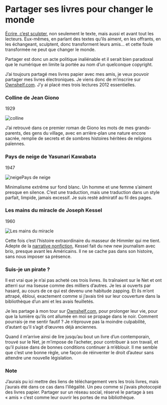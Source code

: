 # Partager ses livres pour changer le monde

[Écrire, c’est sculpter](https://tcrouzet.com/2013/01/11/lecon-dhumilite-pour-auteurs-pretentieux/), non seulement le texte, mais aussi et avant tout les lecteurs. Eux-mêmes, en parlant des textes qu’ils aiment, en les offrants, en les échangeant, sculptent, donc transforment leurs amis… et cette foule transformée ne peut que changer le monde.<span id="more-30454"></span>

Partager est donc un acte politique inaliénable et il serait bien paradoxal que le numérique en limite la portée au nom d’un quelconque copyright.

J’ai toujours partagé mes livres papier avec mes amis, je veux pouvoir partager mes livres électroniques. Je viens donc de m’inscrire sur [Ownshelf.com](http://ownshelf.com). J’y ai placé mes trois lectures 2012 essentielles.

### Colline de Jean Giono

1929

![colline](https://tcrouzet.com/images_tc/2013/01/colline.jpg)

J’ai retrouvé dans ce premier roman de Giono les mots de mes grands-parents, des gens du village, avec en arrière-plan une nature encore sacrée, remplie de secrets et de sombres histoires héritées de religions païennes.

### Pays de neige de Yasunari Kawabata

1947

![neigePays de neige](https://tcrouzet.com/images_tc/2013/01/neige.jpg)

Minimalisme extrême sur fond blanc. Un homme et une femme s’aiment presque en silence. C’est une traduction, mais une traduction dans un style parfait, limpide, jamais excessif. Je suis resté admiratif au fil des pages.

### Les mains du miracle de Joseph Kessel

1960

![Les mains du miracle](https://tcrouzet.com/images_tc/2013/01/kessel.jpg)

Cette fois c’est l’histoire extraordinaire du masseur de Himmler qui me tient. Adepte de la [narrative nonfiction](https://tcrouzet.com/2009/03/01/narrative-nonfiction/), Kessel fait du new new journalism avec brio, presque avant les Américains. Il ne se cache pas dans son histoire, sans nous imposer sa présence.

### Suis-je un pirate ?

Il est vrai que je n’ai pas acheté ces trois livres. Ils traînaient sur le Net et ont atterri sur ma liseuse comme des milliers d’autres. Je les ai ouverts par hasard, au cours de ce qui est devenu une habitude zapping. Et ils m’ont attrapé, ébloui, exactement comme si j’avais tiré sur leur couverture dans la bibliothèque d’un ami et les avais feuilletés.

Je les partage à mon tour sur [Ownshelf.com](http://ownshelf.com), pour prolonger leur vie, pour que la lumière qu’ils ont allumée en moi se propage dans le noir. Comment pourrais-je me sentir fautif ? Je n’éprouve pas la moindre culpabilité, d’autant qu’il s’agit d’œuvres déjà anciennes.

Quand il m’arrive ainsi de lire jusqu’au bout un livre d’un contemporain, trouvé sur le Net, je m’impose de l’acheter, pour contribuer à son travail, et qu’il puisse dans de bonnes conditions continuer à m’éblouir. Il me semble que c’est une bonne règle, une façon de réinventer le droit d’auteur sans attendre une nouvelle législation.

### Note

J’aurais pu ici mettre des liens de téléchargement vers les trois livres, mais j’aurais été dans ce cas dans l’illégalité. Un peu comme si j’avais photocopié des livres papier. Partager sur un réseau social, réservé le partage à ses « amis » c’est comme leur ouvrir les portes de ma bibliothèque.